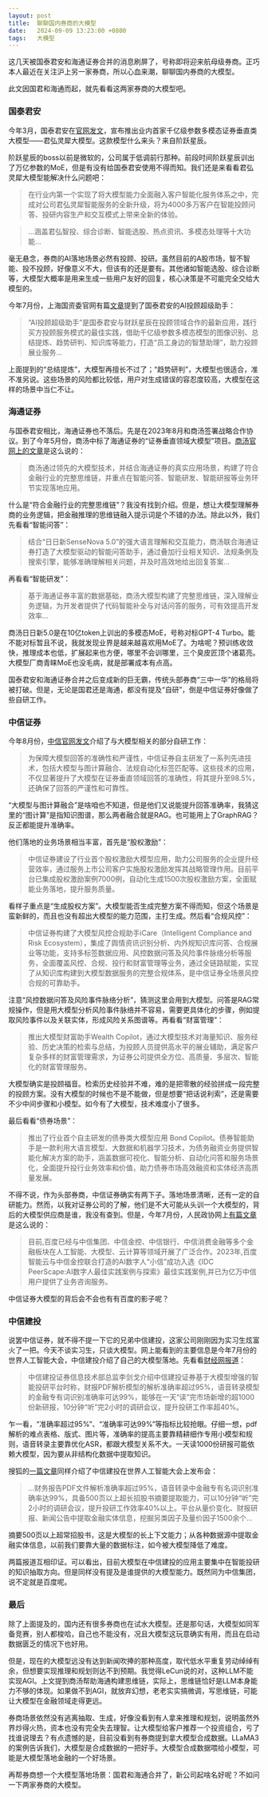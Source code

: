 ```yaml
---
layout: post
title:  聊聊国内券商的大模型
date:   2024-09-09 13:23:00 +0800
tags:   大模型
---
```


这几天被国泰君安和海通证券合并的消息刷屏了，号称即将迎来航母级券商。正巧本人最近在关注沪上另一家券商，所以心血来潮，聊聊国内券商的大模型。

此文因国君和海通而起，就先看看这两家券商的大模型吧。

### 国泰君安

今年3月，国泰君安在[官网发文](https://www.gtja.com/content/events/media/cls-240325.html)，宣布推出业内首家千亿级参数多模态证券垂直类大模型——君弘灵犀大模型。这款模型什么来头？来自阶跃星辰。

阶跃星辰的boss以前是微软的，公司属于低调前行那种。前段时间阶跃星辰训出了万亿参数的MoE，但是有没有给国泰君安使用不得而知。我们还是来看看君弘灵犀大模型能解决什么问题吧：

> 在行业内第一个实现了将大模型能力全面融入客户智能化服务体系之中，完成对公司君弘灵犀智能服务的全新升级，将为4000多万客户在智能投顾问答、投研内容生产和交互模式上带来全新的体验。

> ...涵盖君弘智投、综合诊断、智能选股、热点资讯、多模态处理等十大功能...

毫无悬念，券商的AI落地场景必然有投顾、投研。虽然目前的A股市场，智不智能、投不投顾，好像意义不大，但该有的还是要有。其他诸如智能选股、综合诊断等，大模型大概率是用来生成一些用户友好的回复，核心决策是不可能完全交给大模型的。

今年7月份，上海国资委官网有篇[文章](https://www.gzw.sh.gov.cn/shgzw_zxzx_gqdt/20240708/e5638e9e261b4e869ec35f83e2c95c99.html)提到了国泰君安的AI投顾超级助手：

> “AI投顾超级助手”是国泰君安与财跃星辰在投顾领域合作的最新应用，践行买方投顾服务模式的最佳实践，借助千亿级参数多模态模型的图像识别、总结提炼、趋势研判、知识库等能力，打造“员工身边的智慧助理”，助力投顾展业服务...

上面提到的“总结提炼”，大模型再擅长不过了；“趋势研判”，大模型也很适合，准不准另说。这些场景的风险都比较低，用户对生成错误的容忍度较高，大模型在这样的场景中当仁不让。

### 海通证券

与国泰君安相比，海通证券也不落后。先是在2023年8月和商汤签署战略合作协议。到了今年5月份，商汤中标了海通证券的“证券垂直领域大模型”项目。[商汤官网上的文章](https://www.sensetime.com/cn/news-detail/51167740?categoryId=72)是这么说的：

> 商汤通过领先的大模型技术，并结合海通证券的真实应用场景，构建了符合金融行业的完整思维链，并重点在智能问答、智能研发、智能研报等业务环节实现落地应用。

什么是“符合金融行业的完整思维链”？我没有找到介绍。但是，想让大模型理解券商的业务逻辑，把金融推理的思维链融入提示词是个不错的办法。除此以外，我们先看看“智能问答”：

> 结合“日日新SenseNova 5.0”的强大语言理解和交互能力，商汤联合海通证券打造了大模型驱动的智能问答助手，通过叠加行业相关知识、法规条例及搜索引擎，能够准确理解相关问题，并及时高效地给出回复答案...

再看看“智能研发”：

> 基于海通证券丰富的数据基础，商汤大模型构建了完整思维链，深入理解业务逻辑，为开发者提供了代码智能补全与对话问答的服务，可有效提高开发效率...

商汤日日新5.0是在10亿token上训出的多模态MoE，号称对标GPT-4 Turbo。能不能对标暂且不说，我就发现业界是越来越喜欢用MoE了。为啥呢？预训练收敛快，推理成本也低，扩展起来也方便，哪里不会训哪里，三个臭皮匠顶个诸葛亮。大模型厂商青睐MoE也没毛病，就是部署成本有点高。

国泰君安和海通证券合并之后变成新的巨无霸，传统头部券商“三中一华”的格局将被打破。但是，无论是国君还是海通，都没有提及“自研”，倒是中信证券好像做了些自研工作。

### 中信证券

今年8月份，[中信官网发文](http://www.cs.ecitic.com/newsite/news/202408/t20240809_1190404.html)介绍了与大模型相关的部分自研工作：

> 为保障大模型回答的准确性和严谨性，中信证券自主研发了一系列先进技术，包括大模型与图计算融合、法规自动化标签匹配等。这些技术的应用，不仅显著提升了大模型在证券垂直领域回答的准确性，将其提升至98.5%，还确保了回答的严谨性和可靠性。

“大模型与图计算融合”是啥咱也不知道，但是他们又说能提升回答准确率，我猜这里的“图计算”是指知识图谱，那么两者融合就是RAG。也可能用上了GraphRAG？反正都能提升准确率。

他们落地的业务场景相当丰富，首先是“股权激励”：

> 中信证券建设了行业首个股权激励大模型应用，助力公司服务的企业提升经营效率，通过服务上市公司客户实施股权激励发挥其战略管理作用。目前平台已集成股权激励案例7000例，自动化生成1500次股权激励方案，全面赋能业务落地，提升服务质量。

看样子重点是“生成股权方案”。大模型能否生成完整方案不得而知，但这个场景是蛮新鲜的，而且也没有超出大模型的能力范围，主打生成。然后看“合规风控”：

> 中信证券构建了大模型风控合规助手iCare（Intelligent Compliance and Risk Ecosystem），集成了舆情资讯识别分析、内外规知识库问答、合规展业等功能，支持多标签数据应用、风控数据问答及风险事件脉络分析等服务，全面覆盖风控、合规、投行和财富管理等业务，通过全链路赋能，实现了从知识库构建到大模型数据服务的完整合规体系，是中信证券全场景风控合规的可靠助手。

注意“风控数据问答及风险事件脉络分析”，猜测这里会用到大模型。问答是RAG常规操作，但是用大模型分析风险事件脉络并不容易，需要更具体化的步骤，例如提取风险事件以及关联实体，形成风险关系图谱等。再看看“财富管理”：

> 推出大模型财富助手Wealth Copilot，通过大模型技术对海量知识、服务经验、历史决策的检索与总结，为投顾人员提供高水平的展业辅助，满足客户复杂多样的财富管理需求，为证券公司提供全方位、高质量、多层次、智能化的财富管理服务。

大模型确实是投顾福音。检索历史经验并不难，难的是把零散的经验拼成一段完整的投顾方案。没有大模型的时候也不是不能做，但是想要“把话说利索”，还是需要不少中间步骤和小模型。如今有了大模型，技术难度小了很多。

最后看看“债券场景”：

> 推出了行业首个自主研发的债券类大模型应用 Bond Copilot。债券智能助手是一款利用大语言模型、大数据和机器学习技术，为债务融资业务提供智能化解决方案的助手，涵盖数据可视化、智能分析、自动化问答和服务场景化，全面提升投行业务效率和价值，助力债券市场高效融资和实体经济高质量发展。

不得不说，作为头部券商，中信证券确实有两下子。落地场景清晰，还有一定的自研能力。然而，以我对证券公司的了解，他们是不大可能从头训一个大模型的，背后的大模型供应商是谁，我没有查到。但是，今年7月份，人民政协网上[有篇文章](https://www.rmzxb.com.cn/c/2024-07-05/3574527.shtml)是这么说的：

> 目前,百度已经与中信集团、中信金控、中信银行、中信消费金融等多个金融板块在人工智能、大模型、云计算等领域开展了广泛合作。2023年,百度智能云与中信金控联合打造的AI数字人“小信”成功入选《IDC PeerScape:AI数字人最佳实践案例与探索》最佳实践案例,并已为亿万中信用户提供了业务咨询服务。

中信证券大模型的背后会不会也有有百度的影子呢？

### 中信建投

说罢中信证券，就不得不提一下它的兄弟中信建投，这家公司刚刚因为实习生炫富火了一把。今天不谈实习生，只谈大模型。网上能看到的主要信息是今年7月份的世界人工智能大会，中信建投介绍了自己的大模型落地。先看看[财经网报道](http://stock.caijing.com.cn/20240830/5034481.shtml)：

> 中信建投证券信息技术部总监李剑戈介绍中信建投证券基于大模型增强的智能投研平台时称，财报PDF解析模型的解析准确率超过95%，语音转录模型的金融专有词识别准确率可达99%，能够在一天“读”完市场新增的超1000份新研报，10分钟“听”完2小时的调研会议，提升投研工作率超40%。

乍一看，“准确率超过95%”、“准确率可达99%”等指标比较抢眼。仔细一想，pdf解析的难点表格、版式、图片等，准确率的提高主要靠精耕细作专用小模型和规则，语音转录主要靠优化ASR，都跟大模型关系不大。一天读1000份研报可能依赖大模型，因为要从非结构化数据中提取知识。

搜狐的[一篇文章](https://www.sohu.com/a/791638470_120108723)同样介绍了中信建投在世界人工智能大会上发布会：

> ...财务报告PDF文件解析准确率超过95%，语音转录中金融专有名词识别准确率达99%，具备500页以上超长招股书摘要提取能力，可以10分钟“听”完2小时的调研会议，提升投研工作效率40%以上。平台从量价变化、财报研报、新闻公告中提取金融实体信息，挖掘另类因子及量价因子1500余个...

摘要500页以上超常招股书，这是大模型的长上下文能力；从各种数据源中提取金融实体信息，以前我们要靠大量的数据标注，如今被大模型降低了难度。

两篇报道互相印证。可以看出，目前大模型在中信建投的应用主要集中在智能投研的知识抽取方向。但是同样没有提及是谁提供的大模型能力。既然同为中信集团，说不定就是百度呢。

### 最后

除了上面提及的，国内还有很多券商也在试水大模型。还是那句话，大模型如同军备竞赛，别人都梭哈，自己也不能没有，况且大模型这玩意确实有用，而且在启动数据匮乏的情况下也好用。

但是，现在的大模型远没有达到新闻吹捧的那种高度，取代低水平重复劳动绰绰有余，但想要实现推理和规划则达不到预期。我觉得LeCun说的对，这种LLM不能实现AGI。上文提到商汤帮助海通构建思维链，实际上，思维链恰好是LLM本身能力不够的体现。如果做不到AGI，就放弃幻想，老老实实搞微调，写思维链，可能让大模型在金融领域走得更远。

券商场景依然没有逃离抽取、生成，好像没看到有人拿来推理和规划，说明虽然外界炒得火热，资本也没有完全失去理智。让大模型给客户推荐一个投资组合，亏了找谁说理去？有点遗憾的是，目前没看到有券商提到拿大模型合成数据。LLaMA3的案例告诉我们，大模型是合成数据的一把好手。大模型合成数据喂给小模型，可能是大模型落地金融的一个好场景。

再帮券商想一个大模型落地场景：国君和海通合并了，新公司起啥名好呢？不如问一下两家券商的大模型。

